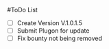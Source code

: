 #ToDo List
 - [ ] Create Version V.1.0.1.5
 - [ ] Submit Plugon for update
 - [ ] Fix bounty not being removed
